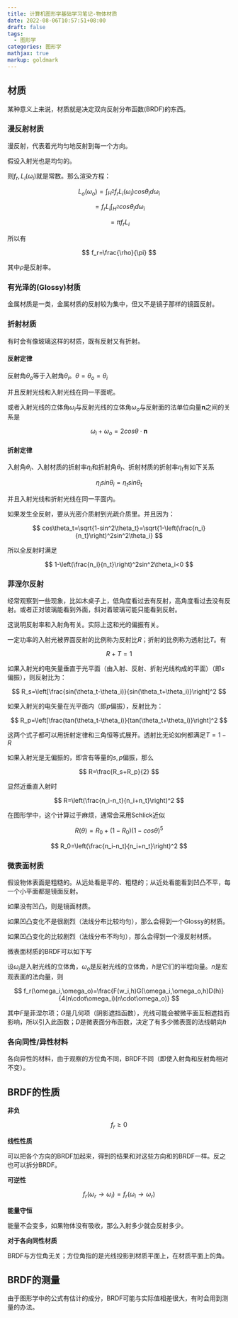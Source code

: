 ```yaml
---
title: 计算机图形学基础学习笔记-物体材质
date: 2022-08-06T10:57:51+08:00
draft: false
tags:
  - 图形学
categories: 图形学
mathjax: true
markup: goldmark
---
```


## 材质

某种意义上来说，材质就是决定双向反射分布函数(BRDF)的东西。

### 漫反射材质

漫反射，代表着光均匀地反射到每一个方向。

假设入射光也是均匀的。

则$f_r,L_i(\omega_i)$就是常数。那么渲染方程：

$$
L_o(\omega_o)=\int_{H^2}f_rL_i(\omega_i)cos\theta_i d\omega_i
$$

$$
=f_rL_i\int_{H^2}cos\theta_i d\omega_i
$$

$$
=\pi f_rL_i
$$

所以有

$$
f_r=\frac{\rho}{\pi}
$$

其中$\rho$是反射率。

### 有光泽的(Glossy)材质

金属材质是一类，金属材质的反射较为集中，但又不是镜子那样的镜面反射。

### 折射材质

有时会有像玻璃这样的材质，既有反射又有折射。

#### 反射定律

反射角$\theta_o$等于入射角$\theta_i$。$\theta=\theta_o=\theta_i$

并且反射光线和入射光线在同一平面呢。

或者入射光线的立体角$\omega_i$与反射光线的立体角$\omega_o$与反射面的法单位向量$\bm n$之间的关系是

$$
\omega_i+\omega_o=2cos\theta\cdot\bm n
$$

#### 折射定律

入射角$\theta_i$、入射材质的折射率$\eta_i$和折射角$\theta_t$、折射材质的折射率$\eta_t$有如下关系

$$
\eta_i sin\theta_i=\eta_t sin\theta_t
$$

并且入射光线和折射光线在同一平面内。

如果发生全反射，要从光密介质射到光疏介质里。并且因为：

$$
cos\theta_t=\sqrt{1-sin^2\theta_t}=\sqrt{1-\left(\frac{n_i}{n_t}\right)^2sin^2\theta_i}
$$

所以全反射时满足

$$
1-\left(\frac{n_i}{n_t}\right)^2sin^2\theta_i<0
$$

### 菲涅尔反射

经常观察到一些现象，比如木桌子上，低角度看过去有反射，高角度看过去没有反射。或者正对玻璃能看到外面，斜对着玻璃可能只能看到反射。

这说明反射率和入射角有关。实际上这和光的偏振有关。

一定功率的入射光被界面反射的比例称为反射比$R$；折射的比例称为透射比$T$。有

$$
R+T=1
$$

如果入射光的电矢量垂直于光平面（由入射、反射、折射光线构成的平面）（即$s$偏振），则反射比为：

$$
R_s=\left[\frac{sin(\theta_t-\theta_i)}{sin(\theta_t+\theta_i)}\right]^2
$$

如果入射光的电矢量在光平面内（即$p$偏振），反射比为：

$$
R_p=\left[\frac{tan(\theta_t-\theta_i)}{tan(\theta_t+\theta_i)}\right]^2
$$

这两个式子都可以用折射定律和三角恒等式展开。透射比无论如何都满足$T=1-R$

如果入射光是无偏振的，即含有等量的$s,p$偏振，那么

$$
R=\frac{R_s+R_p}{2}
$$

显然近垂直入射时

$$
R=\left(\frac{n_i-n_t}{n_i+n_t}\right)^2
$$

在图形学中，这个计算过于麻烦，通常会采用Schlick近似

$$
R(\theta)=R_0+(1-R_0)(1-cos\theta)^5
$$

$$
R_0=\left(\frac{n_i-n_t}{n_i+n_t}\right)^2
$$

### 微表面材质

假设物体表面是粗糙的。从远处看是平的、粗糙的；从近处看能看到凹凸不平，每一个小平面都是镜面反射。

如果没有凹凸，则是镜面材质。

如果凹凸变化不是很剧烈（法线分布比较均匀），那么会得到一个Glossy的材质。

如果凹凸变化的比较剧烈（法线分布不均匀），那么会得到一个漫反射材质。

微表面材质的BRDF可以如下写

设$\omega_i$是入射光线的立体角，$\omega_o$是反射光线的立体角，$h$是它们的半程向量。$n$是宏观表面的法向量，则

$$
f_r(\omega_i,\omega_o)=\frac{F(w_i,h)G(\omega_i,\omega_o,h)D(h)}{4(n\cdot\omega_i)(n\cdot\omega_o)}
$$

其中$F$是菲涅尔项；$G$是几何项（阴影遮挡函数），光线可能会被微平面互相遮挡而影响，所以引入此函数；$D$是微表面分布函数，决定了有多少微表面的法线朝向$h$


### 各向同性/异性材料

各向异性的材料，由于观察的方位角不同，BRDF不同（即使入射角和反射角相对不变）。

## BRDF的性质

**非负**

$$
f_r\geq 0
$$

**线性性质**

可以把各个方向的BRDF加起来，得到的结果和对这些方向和的BRDF一样。反之也可以拆分BRDF。

**可逆性**

$$
f_r(\omega_r\to\omega_i)=f_r(\omega_i\to\omega_r)
$$

**能量守恒**

能量不会变多，如果物体没有吸收，那么入射多少就会反射多少。

**对于各向同性材质**

BRDF与方位角无关；方位角指的是光线投影到材质平面上，在材质平面上的角。

## BRDF的测量

由于图形学中的公式有估计的成分，BRDF可能与实际值相差很大，有时会用到测量的办法。


